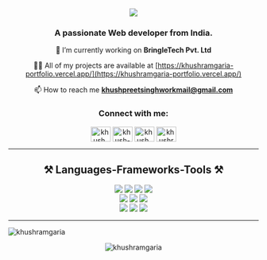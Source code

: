 <h1 align="center">
    <img src="https://readme-typing-svg.herokuapp.com/?font=Righteous&size=35&center=true&vCenter=true&width=500&height=70&duration=4000&lines=Hi+There!+👋;+I'm+Khushpreet+Singh!;" />
</h1>

<h3 align="center">A passionate Web developer from India.</h3>

<div align="center">
 
 🔭 I’m currently working on **BringleTech Pvt. Ltd**

👨‍💻 All of my projects are available at [https://khushramgaria-portfolio.vercel.app/](https://khushramgaria-portfolio.vercel.app/)

📫 How to reach me **khushpreetsinghworkmail@gmail.com**

 </div>

<h3 align="center">Connect with me:</h3>
<p align="center">
<a href="https://twitter.com/khush_ramgaria" target="blank"><img align="center" src="https://raw.githubusercontent.com/rahuldkjain/github-profile-readme-generator/master/src/images/icons/Social/twitter.svg" alt="khush_ramgaria" height="30" width="40" /></a>
<a href="https://linkedin.com/in/khush-ramgaria" target="blank"><img align="center" src="https://raw.githubusercontent.com/rahuldkjain/github-profile-readme-generator/master/src/images/icons/Social/linked-in-alt.svg" alt="khush-ramgaria" height="30" width="40" /></a>
<a href="https://instagram.com/khush_ramgaria_" target="blank"><img align="center" src="https://raw.githubusercontent.com/rahuldkjain/github-profile-readme-generator/master/src/images/icons/Social/instagram.svg" alt="khush_ramgaria_" height="30" width="40" /></a>
<a href="https://www.youtube.com/c/khushramgaria" target="blank"><img align="center" src="https://raw.githubusercontent.com/rahuldkjain/github-profile-readme-generator/master/src/images/icons/Social/youtube.svg" alt="khushramgaria" height="30" width="40" /></a>
</p>
<hr>
<div align="center">
  <h2 align="center">⚒️ Languages-Frameworks-Tools ⚒️</h2>
  <img src="https://img.shields.io/badge/HTML5-%23E34F26?style=for-the-badge&logo=HTML5&labelColor=222">
  <img src="https://img.shields.io/badge/CSS3-%231572B6?style=for-the-badge&logo=css3&logoColor=%231572B6&labelColor=222">
  <img src="https://img.shields.io/badge/JavaScript-%23F7DF1E?style=for-the-badge&logo=javascript&logoColor=%23F7DF1E&labelColor=222">
  <img src="https://img.shields.io/badge/Bootstrap-%237952B3?style=for-the-badge&logo=Bootstrap&logoColor=%237952B3&labelColor=222">
  <br>
  <img src="https://img.shields.io/badge/React-%2361DAFB?style=for-the-badge&logo=React&logoColor=%2361DAFB&labelColor=222">
  <img src="https://img.shields.io/badge/C%2B%2B-%2300599C?style=for-the-badge&logo=C%2B%2B&logoColor=%2300599C&labelColor=222">
  <img src="https://img.shields.io/badge/PHP-%23777BB4?style=for-the-badge&logo=PHP&logoColor=%23777BB4&labelColor=222">
  <br>
  <img src="https://img.shields.io/badge/firebase-%23FFCA28?style=for-the-badge&logo=Firebase&logoColor=%23FFCA28&labelColor=222">
  <img src="https://img.shields.io/badge/VScode-%23007ACC?style=for-the-badge&logo=visualstudiocode&logoColor=%23007ACC&labelColor=222">
  <img src="https://img.shields.io/badge/Github-%23181717?style=for-the-badge&logo=GitHub&logoColor=fff&labelColor=222">
</div>

<hr>


<p align="center"><img align="left" src="https://github-readme-stats.vercel.app/api/top-langs?username=khushramgaria&show_icons=true&locale=en&layout=compact" alt="khushramgaria" /></p>
<br>
<p align="center"><img align="center" src="https://github-readme-streak-stats.herokuapp.com/?user=khushramgaria&" alt="khushramgaria" /></p>
